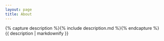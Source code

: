 ```yaml
---
layout: page
title: About
---
```


{% capture description %}{% include description.md %}{% endcapture %}
{{ description | markdownify }}